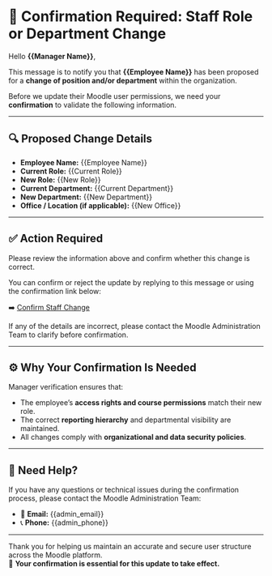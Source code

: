 # 🧭 Confirmation Required: Staff Role or Department Change

Hello **{{Manager Name}}**,

This message is to notify you that **{{Employee Name}}** has been proposed for a **change of position and/or department** within the organization.

Before we update their Moodle user permissions, we need your **confirmation** to validate the following information.

---

## 🔍 Proposed Change Details

- **Employee Name:** {{Employee Name}}  
- **Current Role:** {{Current Role}}  
- **New Role:** {{New Role}}  
- **Current Department:** {{Current Department}}  
- **New Department:** {{New Department}}  
- **Office / Location (if applicable):** {{New Office}}

---

## ✅ Action Required

Please review the information above and confirm whether this change is correct.

You can confirm or reject the update by replying to this message or using the confirmation link below:

➡️ [Confirm Staff Change]({{confirmation_link}})

If any of the details are incorrect, please contact the Moodle Administration Team to clarify before confirmation.

---

## ⚙️ Why Your Confirmation Is Needed

Manager verification ensures that:
- The employee’s **access rights and course permissions** match their new role.  
- The correct **reporting hierarchy** and departmental visibility are maintained.  
- All changes comply with **organizational and data security policies**.

---

## 🧩 Need Help?

If you have any questions or technical issues during the confirmation process, please contact the Moodle Administration Team:

- 📧 **Email:** {{admin_email}}  
- 📞 **Phone:** {{admin_phone}}

---

Thank you for helping us maintain an accurate and secure user structure across the Moodle platform.  
🔐 **Your confirmation is essential for this update to take effect.**

